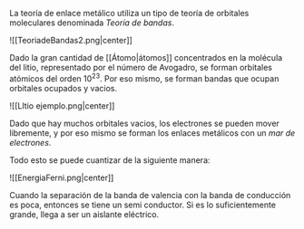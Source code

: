 
La teoría de enlace metálico utiliza un tipo de teoría de orbitales moleculares denominada *Teoría de bandas*.


![[TeoriadeBandas2.png|center]]

Dado la gran cantidad de [[Átomo|átomos]] concentrados en la molécula del litio, representado por el número de Avogadro, se forman orbitales atómicos del orden $10^{23}$. Por eso mismo, se forman bandas que ocupan orbitales ocupados y vacios.  

![[LItio ejemplo.png|center]]

Dado que hay muchos orbitales vacios, los electrones se pueden mover libremente, y por eso mismo se forman los enlaces metálicos con un *mar de electrones*. 

Todo esto se puede cuantizar de la siguiente manera: 

![[EnergiaFerni.png|center]]

Cuando la separación de la banda de valencia con la banda de conducción es poca, entonces se tiene un semi conductor. Si es lo suficientemente grande, llega a ser un aislante eléctrico.  